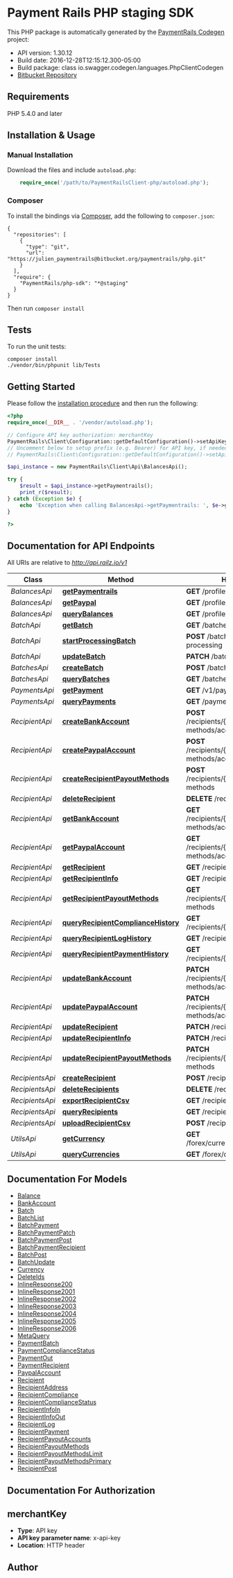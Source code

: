 # Payment Rails PHP staging SDK

This PHP package is automatically generated by the [PaymentRails Codegen](https://github.com/swagger-api/swagger-codegen) project:

- API version: 1.30.12
- Build date: 2016-12-28T12:15:12.300-05:00
- Build package: class io.swagger.codegen.languages.PhpClientCodegen
- [Bitbucket Repository](https://bitbucket.org/paymentrails/php)

## Requirements

PHP 5.4.0 and later

## Installation & Usage


### Manual Installation

Download the files and include `autoload.php`:

```php
    require_once('/path/to/PaymentRailsClient-php/autoload.php');
```

### Composer

To install the bindings via [Composer](http://getcomposer.org/), add the following to `composer.json`:

```
{
  "repositories": [
    {
      "type": "git",
      "url": "https://julien_paymentrails@bitbucket.org/paymentrails/php.git"
    }
  ],
  "require": {
    "PaymentRails/php-sdk": "*@staging"
  }
}
```

Then run `composer install`


## Tests

To run the unit tests:

```
composer install
./vendor/bin/phpunit lib/Tests
```

## Getting Started

Please follow the [installation procedure](#installation--usage) and then run the following:

```php
<?php
require_once(__DIR__ . '/vendor/autoload.php');

// Configure API key authorization: merchantKey
PaymentRails\Client\Configuration::getDefaultConfiguration()->setApiKey('x-api-key', 'YOUR_API_KEY');
// Uncomment below to setup prefix (e.g. Bearer) for API key, if needed
// PaymentRails\Client\Configuration::getDefaultConfiguration()->setApiKeyPrefix('x-api-key', 'Bearer');

$api_instance = new PaymentRails\Client\Api\BalancesApi();

try {
    $result = $api_instance->getPaymentrails();
    print_r($result);
} catch (Exception $e) {
    echo 'Exception when calling BalancesApi->getPaymentrails: ', $e->getMessage(), PHP_EOL;
}

?>
```

## Documentation for API Endpoints

All URIs are relative to *http://api.railz.io/v1*

Class | Method | HTTP request | Description
------------ | ------------- | ------------- | -------------
*BalancesApi* | [**getPaymentrails**](docs/Api/BalancesApi.md#getpaymentrails) | **GET** /profile/balances/paymentrails |
*BalancesApi* | [**getPaypal**](docs/Api/BalancesApi.md#getpaypal) | **GET** /profile/balances/paypal |
*BalancesApi* | [**queryBalances**](docs/Api/BalancesApi.md#querybalances) | **GET** /profile/balances |
*BatchApi* | [**getBatch**](docs/Api/BatchApi.md#getbatch) | **GET** /batches/{batchId} |
*BatchApi* | [**startProcessingBatch**](docs/Api/BatchApi.md#startprocessingbatch) | **POST** /batches/{batchId}/start-processing |
*BatchApi* | [**updateBatch**](docs/Api/BatchApi.md#updatebatch) | **PATCH** /batches/{batchId} |
*BatchesApi* | [**createBatch**](docs/Api/BatchesApi.md#createbatch) | **POST** /batches |
*BatchesApi* | [**queryBatches**](docs/Api/BatchesApi.md#querybatches) | **GET** /batches |
*PaymentsApi* | [**getPayment**](docs/Api/PaymentsApi.md#getpayment) | **GET** /v1/payments/{paymentId} |
*PaymentsApi* | [**queryPayments**](docs/Api/PaymentsApi.md#querypayments) | **GET** /payments |
*RecipientApi* | [**createBankAccount**](docs/Api/RecipientApi.md#createbankaccount) | **POST** /recipients/{recipientId}/payout-methods/accounts/bank |
*RecipientApi* | [**createPaypalAccount**](docs/Api/RecipientApi.md#createpaypalaccount) | **POST** /recipients/{recipientId}/payout-methods/accounts/paypal |
*RecipientApi* | [**createRecipientPayoutMethods**](docs/Api/RecipientApi.md#createrecipientpayoutmethods) | **POST** /recipients/{recipientId}/payout-methods |
*RecipientApi* | [**deleteRecipient**](docs/Api/RecipientApi.md#deleterecipient) | **DELETE** /recipients/{recipientId} |
*RecipientApi* | [**getBankAccount**](docs/Api/RecipientApi.md#getbankaccount) | **GET** /recipients/{recipientId}/payout-methods/accounts/bank |
*RecipientApi* | [**getPaypalAccount**](docs/Api/RecipientApi.md#getpaypalaccount) | **GET** /recipients/{recipientId}/payout-methods/accounts/paypal |
*RecipientApi* | [**getRecipient**](docs/Api/RecipientApi.md#getrecipient) | **GET** /recipients/{recipientId} |
*RecipientApi* | [**getRecipientInfo**](docs/Api/RecipientApi.md#getrecipientinfo) | **GET** /recipients/{recipientId}/info |
*RecipientApi* | [**getRecipientPayoutMethods**](docs/Api/RecipientApi.md#getrecipientpayoutmethods) | **GET** /recipients/{recipientId}/payout-methods |
*RecipientApi* | [**queryRecipientComplianceHistory**](docs/Api/RecipientApi.md#queryrecipientcompliancehistory) | **GET** /recipients/{recipientId}/compliance |
*RecipientApi* | [**queryRecipientLogHistory**](docs/Api/RecipientApi.md#queryrecipientloghistory) | **GET** /recipients/{recipientId}/logs |
*RecipientApi* | [**queryRecipientPaymentHistory**](docs/Api/RecipientApi.md#queryrecipientpaymenthistory) | **GET** /recipients/{recipientId}/payments |
*RecipientApi* | [**updateBankAccount**](docs/Api/RecipientApi.md#updatebankaccount) | **PATCH** /recipients/{recipientId}/payout-methods/accounts/bank |
*RecipientApi* | [**updatePaypalAccount**](docs/Api/RecipientApi.md#updatepaypalaccount) | **PATCH** /recipients/{recipientId}/payout-methods/accounts/paypal |
*RecipientApi* | [**updateRecipient**](docs/Api/RecipientApi.md#updaterecipient) | **PATCH** /recipients/{recipientId} |
*RecipientApi* | [**updateRecipientInfo**](docs/Api/RecipientApi.md#updaterecipientinfo) | **PATCH** /recipients/{recipientId}/info |
*RecipientApi* | [**updateRecipientPayoutMethods**](docs/Api/RecipientApi.md#updaterecipientpayoutmethods) | **PATCH** /recipients/{recipientId}/payout-methods |
*RecipientsApi* | [**createRecipient**](docs/Api/RecipientsApi.md#createrecipient) | **POST** /recipients |
*RecipientsApi* | [**deleteRecipients**](docs/Api/RecipientsApi.md#deleterecipients) | **DELETE** /recipients |
*RecipientsApi* | [**exportRecipientCsv**](docs/Api/RecipientsApi.md#exportrecipientcsv) | **GET** /recipients/exports.csv |
*RecipientsApi* | [**queryRecipients**](docs/Api/RecipientsApi.md#queryrecipients) | **GET** /recipients |
*RecipientsApi* | [**uploadRecipientCsv**](docs/Api/RecipientsApi.md#uploadrecipientcsv) | **POST** /recipients/upload |
*UtilsApi* | [**getCurrency**](docs/Api/UtilsApi.md#getcurrency) | **GET** /forex/currencies/{currencyCode} |
*UtilsApi* | [**queryCurrencies**](docs/Api/UtilsApi.md#querycurrencies) | **GET** /forex/currencies |


## Documentation For Models

 - [Balance](docs/Model/Balance.md)
 - [BankAccount](docs/Model/BankAccount.md)
 - [Batch](docs/Model/Batch.md)
 - [BatchList](docs/Model/BatchList.md)
 - [BatchPayment](docs/Model/BatchPayment.md)
 - [BatchPaymentPatch](docs/Model/BatchPaymentPatch.md)
 - [BatchPaymentPost](docs/Model/BatchPaymentPost.md)
 - [BatchPaymentRecipient](docs/Model/BatchPaymentRecipient.md)
 - [BatchPost](docs/Model/BatchPost.md)
 - [BatchUpdate](docs/Model/BatchUpdate.md)
 - [Currency](docs/Model/Currency.md)
 - [DeleteIds](docs/Model/DeleteIds.md)
 - [InlineResponse200](docs/Model/InlineResponse200.md)
 - [InlineResponse2001](docs/Model/InlineResponse2001.md)
 - [InlineResponse2002](docs/Model/InlineResponse2002.md)
 - [InlineResponse2003](docs/Model/InlineResponse2003.md)
 - [InlineResponse2004](docs/Model/InlineResponse2004.md)
 - [InlineResponse2005](docs/Model/InlineResponse2005.md)
 - [InlineResponse2006](docs/Model/InlineResponse2006.md)
 - [MetaQuery](docs/Model/MetaQuery.md)
 - [PaymentBatch](docs/Model/PaymentBatch.md)
 - [PaymentComplianceStatus](docs/Model/PaymentComplianceStatus.md)
 - [PaymentOut](docs/Model/PaymentOut.md)
 - [PaymentRecipient](docs/Model/PaymentRecipient.md)
 - [PaypalAccount](docs/Model/PaypalAccount.md)
 - [Recipient](docs/Model/Recipient.md)
 - [RecipientAddress](docs/Model/RecipientAddress.md)
 - [RecipientCompliance](docs/Model/RecipientCompliance.md)
 - [RecipientComplianceStatus](docs/Model/RecipientComplianceStatus.md)
 - [RecipientInfoIn](docs/Model/RecipientInfoIn.md)
 - [RecipientInfoOut](docs/Model/RecipientInfoOut.md)
 - [RecipientLog](docs/Model/RecipientLog.md)
 - [RecipientPayment](docs/Model/RecipientPayment.md)
 - [RecipientPayoutAccounts](docs/Model/RecipientPayoutAccounts.md)
 - [RecipientPayoutMethods](docs/Model/RecipientPayoutMethods.md)
 - [RecipientPayoutMethodsLimit](docs/Model/RecipientPayoutMethodsLimit.md)
 - [RecipientPayoutMethodsPrimary](docs/Model/RecipientPayoutMethodsPrimary.md)
 - [RecipientPost](docs/Model/RecipientPost.md)


## Documentation For Authorization


## merchantKey

- **Type**: API key
- **API key parameter name**: x-api-key
- **Location**: HTTP header


## Author
